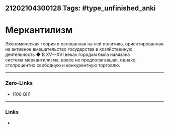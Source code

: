 21202104300128
Tags: #type_unfinished_anki
---
# Меркантилизм

Экономическая теория и основанная на ней политика, ориентированная на активное вмешательство государства в хозяйственную деятельность ◆ В XV―XVI веках городам была навязана система меркантилизма, вовсе не предполагавшая, однако, стопроцентно свободную и конкурентную торговлю.

---
### Zero-Links
- [[00 QI]]
---
### Links
-